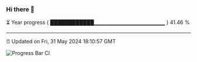 ### Hi there 👋

⏳ Year progress { ████████████▁▁▁▁▁▁▁▁▁▁▁▁▁▁▁▁▁▁ } 41.46 %

---

⏰ Updated on Fri, 31 May 2024 18:10:57 GMT

![Progress Bar CI](https://github.com/Shyam-Makwana/GitHub-Actions-Demo/workflows/Progress%20Bar%20CI/badge.svg)
